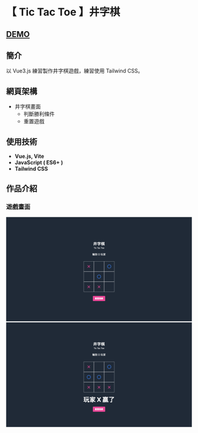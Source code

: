 # 【 Tic Tac Toe 】井字棋
## [DEMO](https://chanze7995.github.io/Tic-Tac-Toe/)

## 簡介

以 Vue3.js 練習製作井字棋遊戲，練習使用 Tailwind CSS。

## 網頁架構

- 井字棋畫面
    - 判斷勝利條件
    - 重置遊戲

## 使用技術

- **Vue.js, Vite**
- **JavaScript ( ES6+ )**
- **Tailwind CSS**

## 作品介紹

### 遊戲畫面

![Game](/static/markdown-img/Game.png) 
![Win](/static/markdown-img/Win.png) 
